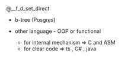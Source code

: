@__f_d_set_direct

- b-tree (Posgres)

- other language - OOP or functional
  - for internal mechanism => C and ASM
  - for clear code => ts , C# , java